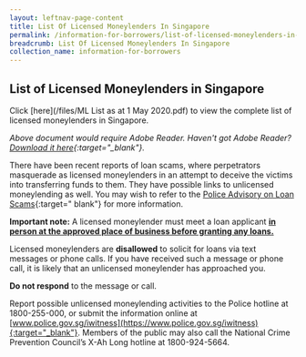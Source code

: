 ```yaml
---
layout: leftnav-page-content
title: List Of Licensed Moneylenders In Singapore
permalink: /information-for-borrowers/list-of-licensed-moneylenders-in-singapore/
breadcrumb: List Of Licensed Moneylenders In Singapore
collection_name: information-for-borrowers
---
```


List of Licensed Moneylenders in Singapore
---

Click [here](/files/ML List as at 1 May 2020.pdf) to view the complete list of licensed moneylenders in Singapore.

 
*Above document would require Adobe Reader. Haven't got Adobe Reader? [Download it here](http://get.adobe.com/reader/otherversions/){:target="_blank"}.*

There have been recent reports of loan scams, where perpetrators masquerade as licensed moneylenders in an attempt to deceive the victims into transferring funds to them. They have possible links to unlicensed moneylending as well. You may wish to refer to the [Police Advisory on Loan Scams](https://www.police.gov.sg/media-room/news/20200102_others_loan_scams){:target=" blank"} for more information.

**Important note:** A licensed moneylender must meet a loan applicant <b><u>in person at the approved place of business before granting any loans.</u></b>


Licensed moneylenders are **disallowed** to solicit for loans via text messages or phone calls. If you have received such a message or phone call, it is likely that an unlicensed moneylender has approached you.

**Do not respond** to the message or call. 

Report possible unlicensed moneylending activities to the Police hotline at 1800-255-000, or submit the information online at [www.police.gov.sg/iwitness](https://www.police.gov.sg/iwitness){:target="_blank"}. Members of the public may also call the National Crime Prevention Council’s X-Ah Long hotline at 1800-924-5664.


 

